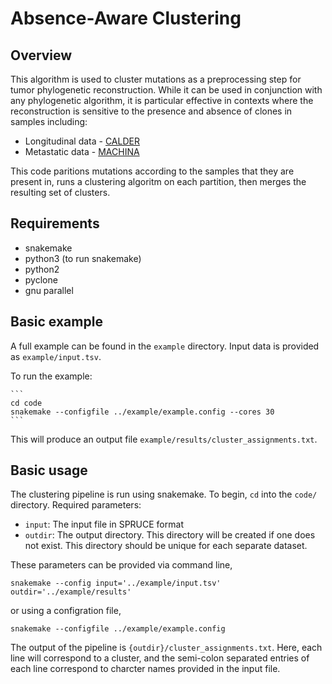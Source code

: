 # Absence-Aware Clustering

## Overview

This algorithm is used to cluster mutations as a preprocessing step for tumor phylogenetic reconstruction. While it can be used in conjunction with any phylogenetic algorithm, it is particular effective in contexts where the reconstruction is sensitive to the presence and absence of clones in samples including:
- Longitudinal data - [CALDER](https://github.com/raphael-group/calder)
- Metastatic data - [MACHINA](https://github.com/raphael-group/machina)

This code paritions mutations according to the samples that they are present in, runs a clustering algoritm on each partition, then merges the resulting set of clusters. 

## Requirements
- snakemake
- python3 (to run snakemake)
- python2
- pyclone
- gnu parallel

## Basic example

A full example can be found in the `example` directory.
Input data is provided as `example/input.tsv`.

To run the example:

    ```
    cd code
    snakemake --configfile ../example/example.config --cores 30
    ```

This will produce an output file `example/results/cluster_assignments.txt`. 

## Basic usage

The clustering pipeline is run using snakemake. To begin, `cd` into the `code/` directory. 
Required parameters:

- `input`: The input file in SPRUCE format
- `outdir`: The output directory. This directory will be created if one does not exist. This directory should be unique for
            each separate dataset. 


These parameters can be provided via command line,

`snakemake --config input='../example/input.tsv' outdir='../example/results'`

or using a configration file,

`snakemake --configfile ../example/example.config`

The output of the pipeline is `{outdir}/cluster_assignments.txt`. Here, each line will correspond to a cluster, and 
the semi-colon separated entries of each line correspond to charcter names provided in the input file. 
